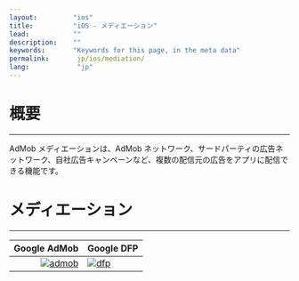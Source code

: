 ```yaml
---
layout:         "ios"
title:          "iOS - メディエーション"
lead:           ""
description:    ""
keywords:       "Keywords for this page, in the meta data"
permalink:       jp/ios/mediation/
lang:            "jp"
---
```

# 概要
---
AdMob メディエーションは、AdMob ネットワーク、サードパーティの広告ネットワーク、自社広告キャンペーンなど、複数の配信元の広告をアプリに配信できる機能です。



# メディエーション
---
Google AdMob    |  Google DFP
--------------: | :----------
[![admob]][1]   | [![dfp]][2]



[admob]: {{site.imgurl}}/admob-logo.png
[dfp]:   {{site.imgurl}}/dfp-logo.png
[mopub]: {{site.imgurl}}/mopub-logo.png

[1]: admob
[2]: dfp
[3]: mopub

